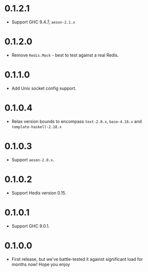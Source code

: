# 0.1.2.1

- Support GHC 9.4.7, `aeson-2.1.x`

# 0.1.2.0

- Remove `Redis.Mock` - best to test against a real Redis.

# 0.1.1.0

- Add Unix socket config support.

# 0.1.0.4

- Relax version bounds to encompass `text-2.0.x`, `base-4.16.x` and `template-haskell-2.18.x`

# 0.1.0.3

- Support `aeson-2.0.x`.

# 0.1.0.2

- Support Hedis version 0.15.

# 0.1.0.1

- Support GHC 9.0.1.

# 0.1.0.0

- First release, but we've battle-tested it against significant load for months now!
  Hope you enjoy
